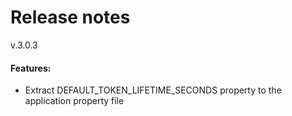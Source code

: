 # Release notes
v.3.0.3
#### Features:
* Extract DEFAULT_TOKEN_LIFETIME_SECONDS property to the application property file
